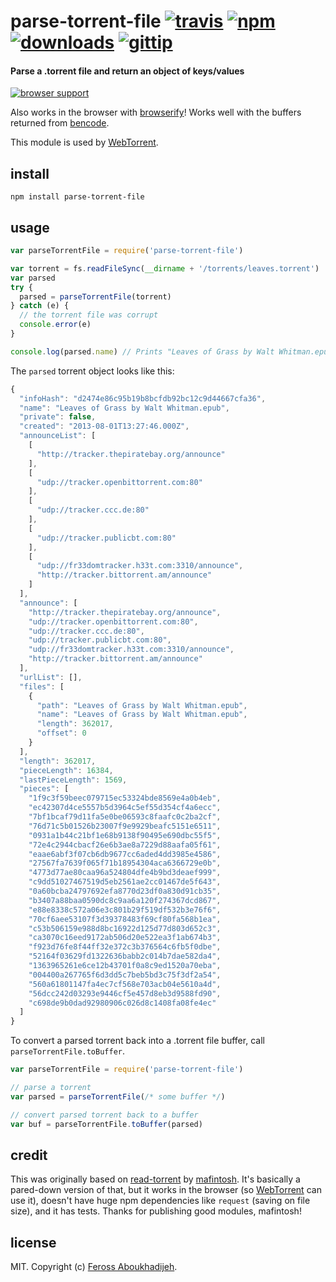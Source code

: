 # parse-torrent-file [![travis](https://img.shields.io/travis/feross/parse-torrent-file.svg)](https://travis-ci.org/feross/parse-torrent-file) [![npm](https://img.shields.io/npm/v/parse-torrent-file.svg)](https://npmjs.org/package/parse-torrent-file) [![downloads](https://img.shields.io/npm/dm/parse-torrent-file.svg)](https://npmjs.org/package/parse-torrent-file) [![gittip](https://img.shields.io/gittip/feross.svg)](https://www.gittip.com/feross/)

#### Parse a .torrent file and return an object of keys/values

[![browser support](https://ci.testling.com/feross/parse-torrent-file.png)](https://ci.testling.com/feross/parse-torrent-file)

Also works in the browser with [browserify](http://browserify.org/)! Works well with the buffers returned from [bencode](https://www.npmjs.org/package/bencode).

This module is used by [WebTorrent](http://webtorrent.io).

## install

```
npm install parse-torrent-file
```

## usage

```js
var parseTorrentFile = require('parse-torrent-file')

var torrent = fs.readFileSync(__dirname + '/torrents/leaves.torrent')
var parsed
try {
  parsed = parseTorrentFile(torrent)
} catch (e) {
  // the torrent file was corrupt
  console.error(e)
}

console.log(parsed.name) // Prints "Leaves of Grass by Walt Whitman.epub"
```

The `parsed` torrent object looks like this:

```js
{
  "infoHash": "d2474e86c95b19b8bcfdb92bc12c9d44667cfa36",
  "name": "Leaves of Grass by Walt Whitman.epub",
  "private": false,
  "created": "2013-08-01T13:27:46.000Z",
  "announceList": [
    [
      "http://tracker.thepiratebay.org/announce"
    ],
    [
      "udp://tracker.openbittorrent.com:80"
    ],
    [
      "udp://tracker.ccc.de:80"
    ],
    [
      "udp://tracker.publicbt.com:80"
    ],
    [
      "udp://fr33domtracker.h33t.com:3310/announce",
      "http://tracker.bittorrent.am/announce"
    ]
  ],
  "announce": [
    "http://tracker.thepiratebay.org/announce",
    "udp://tracker.openbittorrent.com:80",
    "udp://tracker.ccc.de:80",
    "udp://tracker.publicbt.com:80",
    "udp://fr33domtracker.h33t.com:3310/announce",
    "http://tracker.bittorrent.am/announce"
  ],
  "urlList": [],
  "files": [
    {
      "path": "Leaves of Grass by Walt Whitman.epub",
      "name": "Leaves of Grass by Walt Whitman.epub",
      "length": 362017,
      "offset": 0
    }
  ],
  "length": 362017,
  "pieceLength": 16384,
  "lastPieceLength": 1569,
  "pieces": [
    "1f9c3f59beec079715ec53324bde8569e4a0b4eb",
    "ec42307d4ce5557b5d3964c5ef55d354cf4a6ecc",
    "7bf1bcaf79d11fa5e0be06593c8faafc0c2ba2cf",
    "76d71c5b01526b23007f9e9929beafc5151e6511",
    "0931a1b44c21bf1e68b9138f90495e690dbc55f5",
    "72e4c2944cbacf26e6b3ae8a7229d88aafa05f61",
    "eaae6abf3f07cb6db9677cc6aded4dd3985e4586",
    "27567fa7639f065f71b18954304aca6366729e0b",
    "4773d77ae80caa96a524804dfe4b9bd3deaef999",
    "c9dd51027467519d5eb2561ae2cc01467de5f643",
    "0a60bcba24797692efa8770d23df0a830d91cb35",
    "b3407a88baa0590dc8c9aa6a120f274367dcd867",
    "e88e8338c572a06e3c801b29f519df532b3e76f6",
    "70cf6aee53107f3d39378483f69cf80fa568b1ea",
    "c53b506159e988d8bc16922d125d77d803d652c3",
    "ca3070c16eed9172ab506d20e522ea3f1ab674b3",
    "f923d76fe8f44ff32e372c3b376564c6fb5f0dbe",
    "52164f03629fd1322636babb2c014b7dae582da4",
    "1363965261e6ce12b43701f0a8c9ed1520a70eba",
    "004400a267765f6d3dd5c7beb5bd3c75f3df2a54",
    "560a61801147fa4ec7cf568e703acb04e5610a4d",
    "56dcc242d03293e9446cf5e457d8eb3d9588fd90",
    "c698de9b0dad92980906c026d8c1408fa08fe4ec"
  ]
}
```

To convert a parsed torrent back into a .torrent file buffer, call `parseTorrentFile.toBuffer`.

```js
var parseTorrentFile = require('parse-torrent-file')

// parse a torrent
var parsed = parseTorrentFile(/* some buffer */)

// convert parsed torrent back to a buffer
var buf = parseTorrentFile.toBuffer(parsed)
```

## credit

This was originally based on [read-torrent](https://www.npmjs.org/package/read-torrent) by [mafintosh](https://twitter.com/mafintosh). It's basically a pared-down version of that, but it works in the browser (so [WebTorrent](http://webtorrent.io) can use it), doesn't have huge npm dependencies like `request` (saving on file size), and it has tests. Thanks for publishing good modules, mafintosh!

## license

MIT. Copyright (c) [Feross Aboukhadijeh](http://feross.org).
